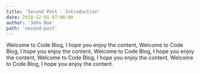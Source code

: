 ```yaml
---
title: 'Second Post - Introduction'
date: 2018-12-01 07:00:00
author: 'John Doe'
path: 'second-post'
---
```


Welcome to Code Blog, I hope you enjoy the content, Welcome to Code Blog, I hope you enjoy the content, Welcome to Code Blog, I hope you enjoy the content, Welcome to Code Blog, I hope you enjoy the content, Welcome to Code Blog, I hope you enjoy the content.
